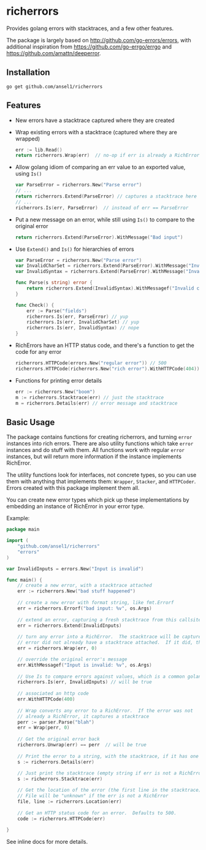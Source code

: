 richerrors
==========

Provides golang errors with stacktraces, and a few other features.
            
The package is largely based on http://github.com/go-errors/errors, with additional
inspiration from https://github.com/go-errgo/errgo and https://github.com/amattn/deeperror.

Installation
------------

    go get github.com/ansel1/richerrors
    
Features
--------

* New errors have a stacktrace captured where they are created
* Wrap existing errors with a stacktrace (captured where they are wrapped)

    ```go
    err := lib.Read()
    return richerrors.Wrap(err)  // no-op if err is already a RichError
    ```
        
* Allow golang idiom of comparing an err value to an exported value, using `Is()`

    ```go
    var ParseError = richerrors.New("Parse error")
    // ...
    return richerrors.Extend(ParseError) // captures a stacktrace here
    // ...
    richerrors.Is(err, ParseError)  // instead of err == ParseError
    ```
        
* Put a new message on an error, while still using `Is()` to compare to the original error

    ```go
    return richerrors.Extend(ParseError).WithMessage("Bad input")
    ```
        
* Use `Extend()` and `Is()` for hierarchies of errors

    ```go
    var ParseError = richerrors.New("Parse error")
    var InvalidCharSet = richerrors.Extend(ParseError).WithMessage("Invalid char set")
    var InvalidSyntax = richerrors.Extend(ParseError).WithMessage("Invalid syntax")
    
    func Parse(s string) error {
        return richerrors.Extend(InvalidSyntax).WithMessagef("Invalid char set: %s", "UTF-8")
    }
    
    func Check() {
        err := Parse("fields")
        richerrors.Is(err, ParseError) // yup
        richerrors.Is(err, InvalidCharSet) // yup
        richerrors.Is(err, InvalidSyntax) // nope
    }
    ```
        
* RichErrors have an HTTP status code, and there's a function to get the code for any error

    ```go
    richerrors.HTTPCode(errors.New("regular error")) // 500
    richerrors.HTTPCode(richerrors.New("rich error").WithHTTPCode(404)) // 404
    ```
        
* Functions for printing error details
 
    ```go
    err := richerrors.New("boom")
    m := richerrors.Stacktrace(err) // just the stacktrace
    m = richerrors.Details(err) // error message and stacktrace
    ```
    
Basic Usage
-----------

The package contains functions for creating richerrors, and turning `error` instances into
rich errors.  There are also utility functions which take `error` instances and do stuff
with them.  All functions work with regular `error` instances, but will return more information
if the instance implements RichError.

The utility functions look for interfaces, not concrete types, so you can use them with anything
that implements them: `Wrapper`, `Stacker`, and `HTTPCoder`.  Errors created with this package 
implement them all.

You can create new error types which pick up these implementations by embedding an instance of 
RichError in your error type.

Example:

```go
package main

import (
    "github.com/ansel1/richerrors"
    "errors"
)

var InvalidInputs = errors.New("Input is invalid")

func main() {
    // create a new error, with a stacktrace attached
    err := richerrors.New("bad stuff happened")
    
    // create a new error with format string, like fmt.Errorf
    err = richerrors.Errorf("bad input: %v", os.Args)
    
    // extend an error, capturing a fresh stacktrace from this callsite
    err = richerrors.Extend(InvalidInputs)
    
    // turn any error into a RichError.  The stacktrace will be captured here if the
    // error did not already have a stacktrace attached.  If it did, this call is a no-op
    err = richerrors.Wrap(err, 0)

    // override the original error's message
    err.WithMessagef("Input is invalid: %v", os.Args)
    
    // Use Is to compare errors against values, which is a common golang idiom
    richerrors.Is(err, InvalidInputs) // will be true
    
    // associated an http code
    err.WithHTTPCode(400)
    
    // Wrap converts any error to a RichError.  If the error was not
    // already a RichError, it captures a stacktrace
    perr := parser.Parse("blah")
    err = Wrap(perr, 0)
    
    // Get the original error back
    richerrors.Unwrap(err) == perr  // will be true
    
    // Print the error to a string, with the stacktrace, if it has one
    s := richerrors.Details(err)
    
    // Just print the stacktrace (empty string if err is not a RichError)
    s := richerrors.Stacktrace(err)

    // Get the location of the error (the first line in the stacktrace)
    // File will be "unknown" if the err is not a RichError
    file, line := richerrors.Location(err)
    
    // Get an HTTP status code for an error.  Defaults to 500.
    code := richerrors.HTTPCode(err)
    
}
```
    
See inline docs for more details.
